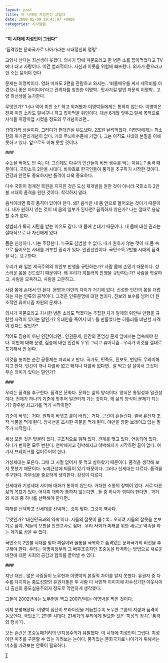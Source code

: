 ```yaml
---
layout: post
title: 이 시대에 지성인이 그립다
date: 2008-05-09 19:43:07 +0900
categories: 시사칼럼
---
```

**“이 시대에 지성인이 그립다”**
             
‘품격있는 문화국가로 나아가라는 시대정신의 명령’

고양시 산다는 최선생이 웃겼다. 의사가 땅에 파묻으라고 한 병든 소를 잡아먹었다고 TV에다 대고 자랑이다. 이건 범죄적이다. 자신과 이웃을 위험에 빠뜨렸다. 의사가 묻으라고 한 소는 묻어야 한다. 

문제는 이명박이다. 영화 마파도 2편을 관람하고 와서는.. ‘퇴물배우를 써서 제작비를 아꼈으니 좋은 아이디어’라고 관계자를 칭찬한 이명박.. 맛사지걸 발언 파문의 이명박.. 고양 최선생을 능가한다. 

무엇인가? ‘너나 먹어 미친 소!’ 하고 외쳐봤자 이명박들에게는 통하지 않는다. 이명박은 진짜 미친 소라도 얼씨구나 하고 잡아먹을 위인이다. 대선 6개월 앞두고 탈세 목적으로 자식들 위장취업 시켰을 정도의 무개념이라면.. 

겁대가리 상실이다. 그러다가 현대건설 부도냈다. 2조원 날려먹었다. 이명박에게는 최소한의 위기관리개념이 없다. 거의 무뇌아수준에 가깝다. 그는 아직도 사태의 본질을 이해못하고 있다. 앞으로도 이해 못할 것이다. 

**###**

수돗물 먹어도 안 죽는다. 그런데도 다수의 인간들이 비싼 생수를 먹는 이유는? 품격 때문이다. 국민소득 2만불 시대다. 바야흐로 한국인들이 품격을 추구하기 시작한 것이다. 건강과 안전도 중요하지만 품격이 더욱 중요하다. 

다수 국민이 청계천 복원을 지지한 것은 도심 재개발을 원한 것이 아니라 국민소득 2만불 시대의 품격을 원한 것이다. 착각하지 말라. 

음식이라면 특히 품격이 있어야 한다. 왜? 음식은 내 몸 안으로 들어오는 것이기 때문이다. 내가 원하지 않는 것이 내 몸의 일부가 된다면? 끔찍하지 않은가? 나는 절대로 용납할 수가 없다. 

성범죄가 특히 지탄을 받는 이유도 같다. 내 몸에 손대기 때문이다. 내 몸에 대한 권리는 절대적으로 나 자신에게 있다. 

몸은 신성하다. 나는 주장한다. 누구도 침범할 수 없다. 내가 원하지 않는 것이 내 몸 속으로 들어오는 사태를 거부할 권리가 있다. 인권선언이다. 국민소득 2만불 시대의 품격을 나는 요구한다. 

우리가 왜 일본 제국주의의 위안부 만행을 규탄하는가? 사람 몸에 손댔기 때문이다. 성스러운 몸을 건드렸기 때문이다. 왜 우리가 히틀러의 만행을 규탄하는가? 사람을 학살하고, 사람을 모욕하고, 사람을 고문하고.. 

사람 몸에 손대서 안 된다. 문명과 야만의 차이가 거기에 있다. 신성한 인간의 몸을 더럽히는 자는 인류의 공적이다. 그것은 인류문명에 대한 범죄다. 진보와 보수를 넘어 더 원초적인 휴머니즘 차원의 문제다. 

의사가 파묻으라고 지시한 병든 소라도 먹겠다는 추잡한 자가 일제의 위안부 만행을 규탄할 자격이 있다는 말인가? 유태인을 죽여서 비누를 만들었다는 히틀러를 비난할 자격이 있다는 말인가? 

적어도 짐승이 아닌 인간이라면.. 인권문제, 인간의 존엄성 문제 앞에서는 엄숙해야 한다. 야만에 대해 문명, 짐승에 대한 인간의 우위 그리고 휴머니즘.. 우리가 이것을 절대로 포기해서 안 된다. 

이것을 놓치는 순간 공동체는 파괴되고 만다. 국가도, 민족도, 진보도, 번영도 무의미해지고 만다. 인간이 개나 다를바 없고 돼지나 다를바 없다면.. 잘 먹고 잘 살아서 그것이 무슨 의미가 있다는 말인가? 

**###**

우리는 품격을 추구한다. 품격은 문화다. 문화는 삶의 양식이다. 양식은 통일성과 일관성이다. 전체가 하나의 기준에 맞추어 일관되게 가는 것이다. 왜 삶의 양식이 문제가 되는가? 광우병 쇠고기를 먹기 시작하면? 

기준이 바뀌는 거다. 원칙이 바뀌고 룰이 바뀌는 거다. 근간이 흔들린다. 결국 유전자 조작 식품을 먹게 된다. 방사선을 조사한 곡물을 먹게 된다. 야만을 향한 브레이크 없는 질주가 시작된다. 

세상 모든 것은 맞물려 있다. 구조적으로 얽혀 있다. 관계를 맺고 있다. 연동되어 있다. 하나가 변하면 모두 변한다. 천박해지고 경박해지고 야박해지기 시작하면 끝이 없다. 여기서 브레이크를 걸어주어야 한다. 

기성세대는 모른다. 그때 그 시절 없어서 못 먹고 살아왔기 때문이다. 품격을 생각해 보지 못했기 때문이다. 노예근성에 찌들어 있기 때문이다. 그러나 신세대는 다르다. 품격을 추구한다. 자부심을 중요하게 생각한다. 감성이 다르다. 

신세대와 기성세대 사이에 대화가 통하지 않는다. 거대한 소통의 장벽이 있다. 서로 다른 삶의 목표가 있다. 어차피 대화가 통하지 않는다면.. 둘 중 하나가 꺾여야 한다면.. 과거와 미래 중 하나를 선택해야 한다면.. 

미래를 선택하고 신세대를 선택하는 것이 맞다. 그것이 역사다. 

무엇인가? ‘대한민국과의 약속’이다. 저들의 잘못이 클수록.. 오히려 저들의 잘못을 본보기로 삼아, 저들의 오판을 반면교사로 삼아.. 우리 사회가 미래를 위한 새로운 약속을 하는 계기로 삼을 수 있다. 

국민소득 2만불 시대를 맞아 찌질이와 꼴통을 극복하고 품격있는 문화국가의 비전을 추구해야 한다. 우리는 이명박정부와 그 배후조종자인 조중동을 타격하는 방법으로 새로운 비전에 대한 사회의 공감과 합의를 끌어낼 수 있다. 

**###**

지난 대선.. 많은 사람들이 노무현과 이명박의 본질적 차이를 알지 못했다. 유권자 중 다수를 차지하는 중도성향의 유권자들은 두 사람 다 서민적 이미지에 자수성가한 아웃사이더 출신의 중도실용주의자 정도로 막연하게 생각했다. 

그들이 2002년에는 노무현을 찍고 2007년에는 이명박을 찍은 것이다. 

이제 분명해졌다. 이명박 집단이 또라이짓을 거듭할수록 노무현 그룹의 지성과 품격이 돋보인다. 국민소득 2만불 시대다. 21세기의 우리에게 필요한 것은 ‘지성의 정치’, ‘품격의 정치’다. 

모든 혼란은 조중동패거리의 반지성주의가 유발했다. 이 시대에 지성인이 그립다. 지성이란 미추를 구분할 수 있는 가려보는 눈이다. 품격있는 문화국가로 나아가기 위해서는 미추를 가려보는 안목이 필요하다. 



∑
